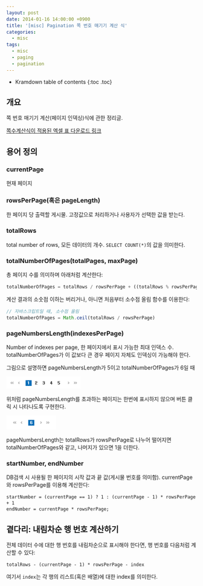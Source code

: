 ```yaml
---
layout: post
date: 2014-01-16 14:00:00 +0900
title: '[misc] Pagination 쪽 번호 매기기 계산 식'
categories:
  - misc
tags:
  - misc
  - paging
  - pagination
---
```


* Kramdown table of contents
{:toc .toc}


## 개요

쪽 번호 매기기 계산(페이지 인덱싱)식에 관한 정리글.

[쪽수계산식이 적용된 엑셀 표 다운로드 링크](/attachments/calculate-for-pagination.xlsx)


## 용어 정의

### currentPage

현재 페이지

### rowsPerPage(혹은 pageLength)

한 페이지 당 출력할 게시물. 고정값으로 처리하거나 사용자가 선택한 값을 받는다.

### totalRows

total number of rows, 모든 데이터의 개수. `SELECT COUNT(*)`의 값을 의미한다.

### totalNumberOfPages(totalPages, maxPage)

총 페이지 수를 의미하며 아래처럼 계산한다:

```js
totalNumberOfPages = totalRows / rowsPerPage + ((totalRows % rowsPerPage == 0) ? 0 : 1)
```

계산 결과의 소숫점 이하는 버리거나, 아니면 처음부터 소수점 올림 함수를 이용한다:

```js
// 자바스크립트일 때, 소수점 올림
totalNumberOfPages = Math.ceil(totalRows / rowsPerPage)
```

### pageNumbersLength(indexesPerPage)

Number of indexes per page, 한 페이지에서 표시 가능한 최대 인덱스 수. totalNumberOfPages가 이 값보다 큰 경우 페이지 자체도 인덱싱이 가능해야 한다.

그림으로 설명하면 pageNumbersLength가 5이고 totalNumberOfPages가 6일 때

![](/images/page-index-1.png)

위처럼 pageNumbersLength를 초과하는 페이지는 한번에 표시하지 않으며 버튼 클릭 시 나타나도록 구현한다.

![](/images/page-index-2.png)

pageNumbersLength는 totalRows가 rowsPerPage로 나누어 떨어지면 totalNumberOfPages와 같고, 나머지가 있으면 1을 더한다.

### startNumber, endNumber

DB검색 시 사용될 한 페이지의 시작 값과 끝 값(게시물 번호를 의미함). currentPage와 rowsPerPage를 이용해 계산한다:

```
startNumber = (currentPage == 1) ? 1 : (currentPage - 1) * rowsPerPage + 1
endNumber = currentPage * rowsPerPage;
```


## 곁다리: 내림차순 행 번호 계산하기

전체 데이터 수에 대한 행 번호를 내림차순으로 표시해야 한다면, 행 번호를 다음처럼 계산할 수 있다:

```
totalRows - (currentPage - 1) * rowsPerPage - index
```

여기서 `index`는 각 행의 리스트(혹은 배열)에 대한 index를 의미한다.
